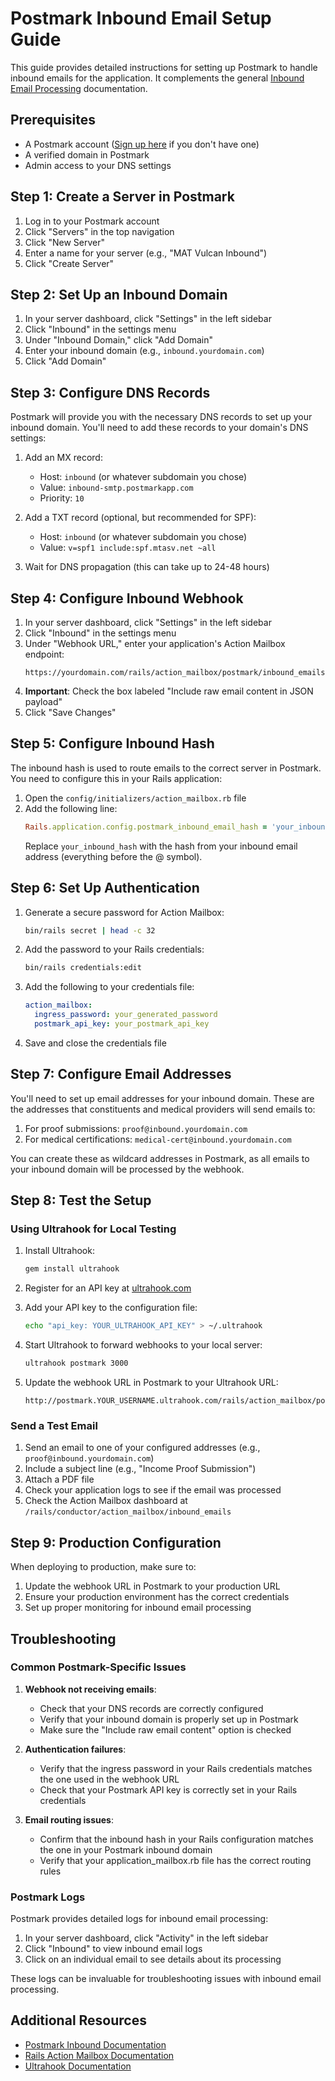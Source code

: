 # Postmark Inbound Email Setup Guide

This guide provides detailed instructions for setting up Postmark to handle inbound emails for the application. It complements the general [Inbound Email Processing](./inbound_email_processing.md) documentation.

## Prerequisites

- A Postmark account ([Sign up here](https://postmarkapp.com/sign-up) if you don't have one)
- A verified domain in Postmark
- Admin access to your DNS settings

## Step 1: Create a Server in Postmark

1. Log in to your Postmark account
2. Click "Servers" in the top navigation
3. Click "New Server"
4. Enter a name for your server (e.g., "MAT Vulcan Inbound")
5. Click "Create Server"

## Step 2: Set Up an Inbound Domain

1. In your server dashboard, click "Settings" in the left sidebar
2. Click "Inbound" in the settings menu
3. Under "Inbound Domain," click "Add Domain"
4. Enter your inbound domain (e.g., `inbound.yourdomain.com`)
5. Click "Add Domain"

## Step 3: Configure DNS Records

Postmark will provide you with the necessary DNS records to set up your inbound domain. You'll need to add these records to your domain's DNS settings:

1. Add an MX record:
   - Host: `inbound` (or whatever subdomain you chose)
   - Value: `inbound-smtp.postmarkapp.com`
   - Priority: `10`

2. Add a TXT record (optional, but recommended for SPF):
   - Host: `inbound` (or whatever subdomain you chose)
   - Value: `v=spf1 include:spf.mtasv.net ~all`

3. Wait for DNS propagation (this can take up to 24-48 hours)

## Step 4: Configure Inbound Webhook

1. In your server dashboard, click "Settings" in the left sidebar
2. Click "Inbound" in the settings menu
3. Under "Webhook URL," enter your application's Action Mailbox endpoint:
   ```
   https://yourdomain.com/rails/action_mailbox/postmark/inbound_emails
   ```
4. **Important**: Check the box labeled "Include raw email content in JSON payload"
5. Click "Save Changes"

## Step 5: Configure Inbound Hash

The inbound hash is used to route emails to the correct server in Postmark. You need to configure this in your Rails application:

1. Open the `config/initializers/action_mailbox.rb` file
2. Add the following line:
   ```ruby
   Rails.application.config.postmark_inbound_email_hash = 'your_inbound_hash'
   ```
   Replace `your_inbound_hash` with the hash from your inbound email address (everything before the @ symbol).

## Step 6: Set Up Authentication

1. Generate a secure password for Action Mailbox:
   ```bash
   bin/rails secret | head -c 32
   ```

2. Add the password to your Rails credentials:
   ```bash
   bin/rails credentials:edit
   ```

3. Add the following to your credentials file:
   ```yaml
   action_mailbox:
     ingress_password: your_generated_password
     postmark_api_key: your_postmark_api_key
   ```

4. Save and close the credentials file

## Step 7: Configure Email Addresses

You'll need to set up email addresses for your inbound domain. These are the addresses that constituents and medical providers will send emails to:

1. For proof submissions: `proof@inbound.yourdomain.com`
2. For medical certifications: `medical-cert@inbound.yourdomain.com`

You can create these as wildcard addresses in Postmark, as all emails to your inbound domain will be processed by the webhook.

## Step 8: Test the Setup

### Using Ultrahook for Local Testing

1. Install Ultrahook:
   ```bash
   gem install ultrahook
   ```

2. Register for an API key at [ultrahook.com](https://www.ultrahook.com)

3. Add your API key to the configuration file:
   ```bash
   echo "api_key: YOUR_ULTRAHOOK_API_KEY" > ~/.ultrahook
   ```

4. Start Ultrahook to forward webhooks to your local server:
   ```bash
   ultrahook postmark 3000
   ```

5. Update the webhook URL in Postmark to your Ultrahook URL:
   ```
   http://postmark.YOUR_USERNAME.ultrahook.com/rails/action_mailbox/postmark/inbound_emails
   ```

### Send a Test Email

1. Send an email to one of your configured addresses (e.g., `proof@inbound.yourdomain.com`)
2. Include a subject line (e.g., "Income Proof Submission")
3. Attach a PDF file
4. Check your application logs to see if the email was processed
5. Check the Action Mailbox dashboard at `/rails/conductor/action_mailbox/inbound_emails`

## Step 9: Production Configuration

When deploying to production, make sure to:

1. Update the webhook URL in Postmark to your production URL
2. Ensure your production environment has the correct credentials
3. Set up proper monitoring for inbound email processing

## Troubleshooting

### Common Postmark-Specific Issues

1. **Webhook not receiving emails**:
   - Check that your DNS records are correctly configured
   - Verify that your inbound domain is properly set up in Postmark
   - Make sure the "Include raw email content" option is checked

2. **Authentication failures**:
   - Verify that the ingress password in your Rails credentials matches the one used in the webhook URL
   - Check that your Postmark API key is correctly set in your Rails credentials

3. **Email routing issues**:
   - Confirm that the inbound hash in your Rails configuration matches the one in your Postmark inbound domain
   - Verify that your application_mailbox.rb file has the correct routing rules

### Postmark Logs

Postmark provides detailed logs for inbound email processing:

1. In your server dashboard, click "Activity" in the left sidebar
2. Click "Inbound" to view inbound email logs
3. Click on an individual email to see details about its processing

These logs can be invaluable for troubleshooting issues with inbound email processing.

## Additional Resources

- [Postmark Inbound Documentation](https://postmarkapp.com/developer/user-guide/inbound)
- [Rails Action Mailbox Documentation](https://guides.rubyonrails.org/action_mailbox_basics.html)
- [Ultrahook Documentation](https://www.ultrahook.com/faq)
